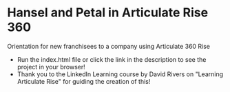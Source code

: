 # Hansel and Petal in Articulate Rise 360
Orientation for new franchisees to a company using Articulate 360 Rise
 - Run the index.html file or click the link in the description to see the project in your browser!
 - Thank you to the LinkedIn Learning course by David Rivers on "Learning Articulate Rise" for guiding the creation of this!
